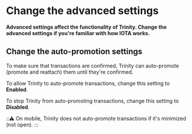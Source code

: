 # Change the advanced settings

**Advanced settings affect the functionality of Trinity. Change the advanced settings if you're familiar with how IOTA works.**

## Change the auto-promotion settings

To make sure that transactions are confirmed, Trinity can auto-promote (promote and reattach) them until they're confirmed.

To allow Trinity to auto-promote transactions, change this setting to **Enabled**.

To stop Trinity from auto-promoting transactions, change this setting to **Disabled**.

:::warning:
On mobile, Trinity does not auto-promote transactions if it's minimized (not open).
:::